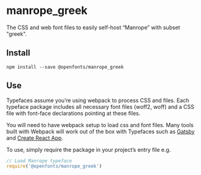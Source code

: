 
# manrope_greek

The CSS and web font files to easily self-host “Manrope” with subset "greek".

## Install

`npm install --save @openfonts/manrope_greek`

## Use

Typefaces assume you’re using webpack to process CSS and files. Each typeface
package includes all necessary font files (woff2, woff) and a CSS file with
font-face declarations pointing at these files.

You will need to have webpack setup to load css and font files. Many tools built
with Webpack will work out of the box with Typefaces such as [Gatsby](https://github.com/gatsbyjs/gatsby)
and [Create React App](https://github.com/facebookincubator/create-react-app).

To use, simply require the package in your project’s entry file e.g.

```javascript
// Load Manrope typeface
require('@openfonts/manrope_greek')
```
